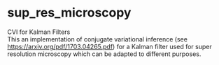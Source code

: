 # sup_res_microscopy
CVI for Kalman Filters<br>
This an implementation of conjugate variational inference (see https://arxiv.org/pdf/1703.04265.pdf) for a Kalman filter used for super resolution microscopy which can be adapted to different purposes.
